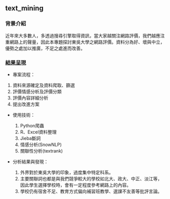 ## text_mining
### 背景介紹

近年來大多數人，多透過搜尋引擎取得資訊，當大家越關注網路評價，我們越應注重網路上的聲量，因此本專題探討東吳大學之網路評價。資料分為好、壞與中立，優勢之處加以推廣，不足之處進而改善。

### [結果呈現](https://github.com/ching-wen123/text_mining/blob/master/%E6%9D%B1%E5%90%B3%E5%A4%A7%E5%AD%B8%E8%A9%95%E5%83%B9%20.pdf)

- 專案流程：

1. 資料來源確定及資料爬取、篩選
2. 評價情感分析及評價分類
3. 評價內容詳細分析
4. 提出改進方案

- 使用技術：

  1. Python爬蟲
  1. R、Excel資料整理
  1. Jieba斷詞
  1. 情感分析(SnowNLP)
  1. 關聯性分析(textrank)

- 分析結果與發現：

  1. 外界對於東吳大學的印象，過度集中特定科系。
  1. 主要關聯詞也都是與我們競爭較大的學校如北大、政大、中正、淡江等，因此學生選擇學校時，會有一定程度參考網路上的內容。
  1. 學校仍有宿舍不足、教育方式偏向補習班教學、選課不友善等批評言論。


